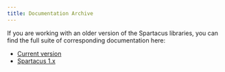 ```yaml
---
title: Documentation Archive
---
```


If you are working with an older version of the Spartacus libraries, you can find the full suite of corresponding documentation here:

- [Current version](https://sap.github.io/spartacus-docs/)
- [Spartacus 1.x](https://sap.github.io/spartacus-docs/1.x/)